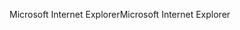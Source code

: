 <span data-ttu-id="2db74-101">Microsoft Internet Explorer</span><span class="sxs-lookup"><span data-stu-id="2db74-101">Microsoft Internet Explorer</span></span>
